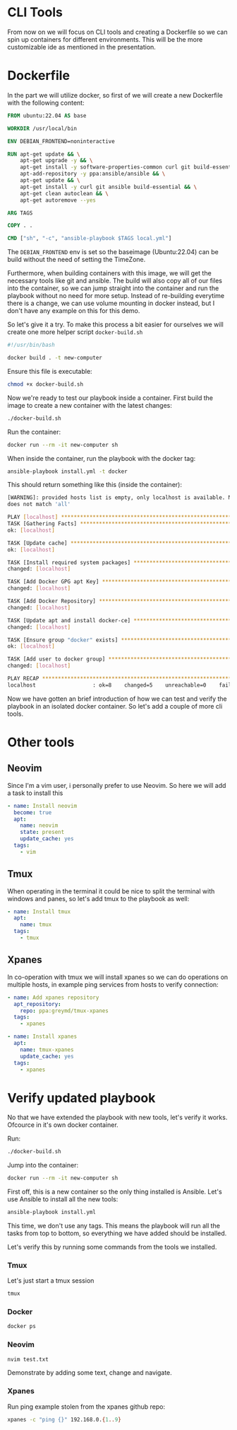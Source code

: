 # CLI Tools

From now on we will focus on CLI tools and creating a Dockerfile so we can spin up containers for different environments.
This will be the more customizable ide as mentioned in the presentation.

# Dockerfile

In the part we will utilize docker, so first of we will create a new Dockerfile with the following content:

```Dockerfile
FROM ubuntu:22.04 AS base

WORKDIR /usr/local/bin

ENV DEBIAN_FRONTEND=noninteractive

RUN apt-get update && \
    apt-get upgrade -y && \
    apt-get install -y software-properties-common curl git build-essential && \
    apt-add-repository -y ppa:ansible/ansible && \
    apt-get update && \
    apt-get install -y curl git ansible build-essential && \
    apt-get clean autoclean && \
    apt-get autoremove --yes

ARG TAGS

COPY . .

CMD ["sh", "-c", "ansible-playbook $TAGS local.yml"]
```

The `DEBIAN_FRONTEND` env is set so the baseimage (Ubuntu:22.04) can be build without the need of setting the TimeZone.

Furthermore, when building containers with this image, we will get the necessary tools like git and ansible.
The build will also copy all of our files into the container, so we can jump straight into the container and run the
playbook without no need for more setup. Instead of re-building everytime there is a change, we can use volume mounting in docker instead, but I don't have any example on this for this demo. 

So let's give it a try. To make this process a bit easier for ourselves we will create 
one more helper script `docker-build.sh`

```bash
#!/usr/bin/bash

docker build . -t new-computer
```

Ensure this file is executable:

```bash
chmod +x docker-build.sh
```

Now we're ready to test our playbook inside a container.
First build the image to create a new container with the latest changes:

```bash
./docker-build.sh
```

Run the container:

```bash
docker run --rm -it new-computer sh
```

When inside the container, run the playbook with the docker tag:

```bash
ansible-playbook install.yml -t docker
```

This should return something like this (inside the container):

```bash
[WARNING]: provided hosts list is empty, only localhost is available. Note that the implicit localhost
does not match 'all'

PLAY [localhost] *****************************************************************************************
TASK [Gathering Facts] ***********************************************************************************
ok: [localhost]

TASK [Update cache] **************************************************************************************
ok: [localhost]

TASK [Install required system packages] ******************************************************************
changed: [localhost]

TASK [Add Docker GPG apt Key] ****************************************************************************
changed: [localhost]

TASK [Add Docker Repository] *****************************************************************************
changed: [localhost]

TASK [Update apt and install docker-ce] ******************************************************************
changed: [localhost]

TASK [Ensure group "docker" exists] **********************************************************************
ok: [localhost]

TASK [Add user to docker group] **************************************************************************
changed: [localhost]

PLAY RECAP ***********************************************************************************************
localhost                  : ok=8    changed=5    unreachable=0    failed=0    skipped=0    rescued=0    ignored=0
```

Now we have gotten an brief introduction of how we can test and verify the playbook in an isolated docker container. So let's add a couple of more cli tools.

# Other tools

## Neovim

Since I'm a vim user, i personally prefer to use Neovim. So here we will add a task to install this

```yml
- name: Install neovim
  become: true
  apt:
    name: neovim
    state: present
    update_cache: yes
  tags:
    - vim
```

## Tmux

When operating in the terminal it could be nice to split the terminal with windows and panes, so let's add tmux to the playbook as well:

```yml
- name: Install tmux
  apt:
    name: tmux
  tags:
    - tmux
```

## Xpanes

In co-operation with tmux we will install xpanes so we can do operations on multiple hosts, in example ping services from hosts to verify connection:

```yml
- name: Add xpanes repository
  apt_repository:
    repo: ppa:greymd/tmux-xpanes
  tags:
    - xpanes

- name: Install xpanes
  apt:
    name: tmux-xpanes
    update_cache: yes
  tags:
    - xpanes
```

# Verify updated playbook

No that we have extended the playbook with new tools, let's verify it works. Ofcource in it's own docker container.

Run:

```bash
./docker-build.sh
```

Jump into the container:

```bash
docker run --rm -it new-computer sh
```

First off, this is a new container so the only thing installed is Ansible. Let's use Ansible to install all the new tools:

```bash
ansible-playbook install.yml
```

This time, we don't use any tags. This means the playbook will run all the tasks from top to bottom, so everything we have added should be installed.

Let's verify this by running some commands from the tools we installed.

### Tmux

Let's just start a tmux session

```bash
tmux
```

### Docker

```bash
docker ps
```

### Neovim

```bash
nvim test.txt
```

Demonstrate by adding some text, change and navigate.

### Xpanes

Run ping example stolen from the xpanes github repo:

```bash
xpanes -c "ping {}" 192.168.0.{1..9}
```
